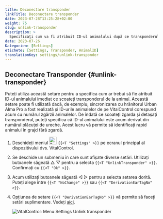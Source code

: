 ```yaml
---
title: Deconectare transponder
linkTitle: Deconectare transponder
date: 2023-07-28T13:25:28+02:00
weight: 75
slug: unlink-transponder
description: >
  Specificați cum va fi atribuit ID-ul animalului după ce transponderul a fost detașat.
date: 2023-07-26
Kategorien: [Settings]
etichete: [Settings, Transponder, AnimalID]
translationKey: settings/unlink-transponder
---
```

## Deconectare Transponder {#unlink-transponder}

Puteți utiliza această setare pentru a specifica cum ar trebui să fie atribuit ID-ul animalului imediat ce scoateți transponderul de la animal. Această setare poate fi utilizată dacă, de exemplu, sincronizarea cu hrănitorul Urban Alma Pro a fost realizată și ID-urile animalelor de pe VitalControl corespund acum cu numărul zgărzii animalelor. De îndată ce scoateți zgarda și detașați transponderul, puteți specifica că ID-ul animalului este acum derivat din numărul plăcuței de ureche. Acest lucru vă permite să identificați rapid animalul în grajd fără zgardă.

1. Deschideți meniul <img src="/icons/gear.svg" width="25" align="bottom" alt="Settings" /> `{{<T "Settings" >}}` pe ecranul principal al dispozitivului dvs. VitalControl.

2. Se deschide un submeniu în care sunt afișate diverse setări. Utilizați butoanele săgeată △ ▽ pentru a selecta `{{<T "UnlinkTransponder" >}}`. Confirmați cu `{{<T "Ok" >}}`.

3. Acum utilizați butoanele săgeată ◁ ▷ pentru a selecta setarea dorită. Puteți alege între `{{<T "NoChange" >}}` sau `{{<T "DerivationEarTagNo" >}}`.

4. Opțiunea de setare `{{<T "DerivationEarTagNo" >}}` vă permite să faceți setări suplimentare. Vedeți [aici](/en/docs/settings/animal-registration/#digit-of-the-new-id). 

   ![VitalControl: Menu Settings Unlink transponder](../images/unlink-transponder.png "Unlink transponder")
   
